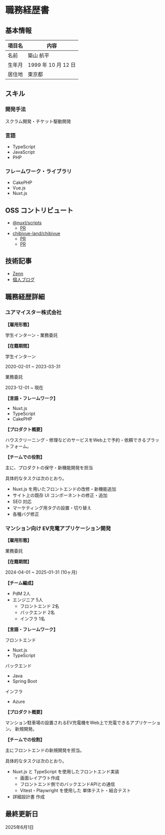 # 職務経歴書

## 基本情報

| 項目名 | 内容 |
| -------- | -------- |
| 名前 | 築山 航平 |
| 生年月 | 1999 年 10 月 12 日 |
| 居住地 | 東京都   |

## スキル

### 開発手法

スクラム開発・チケット駆動開発

### 言語

- TypeScript
- JavaScript
- PHP

### フレームワーク・ライブラリ

- CakePHP
- Vue.js
- Nuxt.js

## OSS コントリビュート

- [@nuxt/scripts](https://github.com/nuxt/scripts)
    - [PR](https://github.com/nuxt/scripts/pull/429)
- [chibivue-land/chibivue](https://github.com/chibivue-land/chibivue)
    - [PR](https://github.com/chibivue-land/chibivue/pull/266)
    - [PR](https://github.com/chibivue-land/chibivue/pull/510)

## 技術記事

- [Zenn](https://zenn.dev/tsukiyama3)
- [個人ブログ](https://tsukiyama.blog/)

## 職務経歴詳細

### ユアマイスター株式会社

**【雇用形態】**

学生インターン・業務委託

**【在籍期間】**

学生インターン

2020-02-01 ~ 2023-03-31

業務委託

2023-12-01 ~ 現在

**【言語・フレームワーク】**

- Nuxt.js
- TypeScript
- CakePHP

**【プロダクト概要】**

ハウスクリーニング・修理などのサービスをWeb上で予約・依頼できるプラットフォーム。

**【チームでの役割】**

主に、プロダクトの保守・新機能開発を担当

具体的なタスクは次のとおり。

- Nuxt.js を用いたフロントエンドの改修・新機能追加
- サイト上の既存 UI コンポーネントの修正・追加
- SEO 対応
- マーケティング用タグの設置・切り替え
- 各種バグ修正

### マンション向け EV充電アプリケーション開発

**【雇用形態】**

業務委託

**【在籍期間】**

2024-04-01 ~ 2025-01-31 (10ヶ月)

**【チーム編成】**

- PdM 2人
- エンジニア 5人
    - フロントエンド 2名
    - バックエンド 2名
    - インフラ 1名

**【言語・フレームワーク】**

フロントエンド

- Nuxt.js
- TypeScript

バックエンド

- Java
- Spring Boot

インフラ

- Azure

**【プロダクト概要】**

マンション駐車場の設置されるEV充電機をWeb上で充電できるアプリケーション。
新規開発。

**【チームでの役割】**

主にフロントエンドの新規開発を担当。

具体的なタスクは次のとおり。

- Nuxt.js と TypeScript を使用したフロントエンド実装
    - 画面レイアウト作成
    - フロントエンド側でのバックエンドAPIとの通信
    - Vitest・Playwright を使用した 単体テスト・結合テスト
- 詳細設計書 作成

## 最終更新日

2025年6月1日
